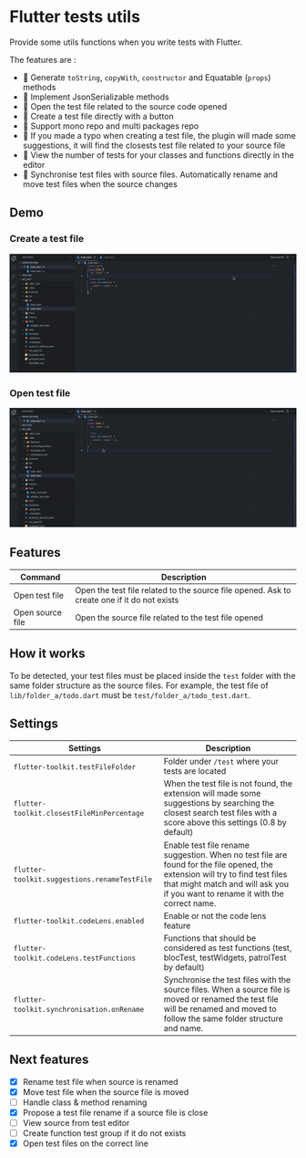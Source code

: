 # Flutter tests utils

Provide some utils functions when you write tests with Flutter.

The features are :

- 🚀 Generate `toString`, `copyWith`, `constructor` and Equatable (`props`) methods
- 🚀 Implement JsonSerializable methods
- 🚀 Open the test file related to the source code opened
- 🚀 Create a test file directly with a button
- 🚀 Support mono repo and multi packages repo
- 🚀 If you made a typo when creating a test file, the plugin will made some suggestions, it will find the closests test file related to your source file
- 🚀 View the number of tests for your classes and functions directly in the editor
- 🚀 Synchronise test files with source files. Automatically rename and move test files when the source changes

## Demo

### Create a test file

![rename](https://raw.githubusercontent.com/AdrienAudouard/flutter-utils/main/readme-images/create_test_file.gif)

### Open test file

![go](https://raw.githubusercontent.com/AdrienAudouard/flutter-utils/main/readme-images/go.gif)

## Features

| Command          | Description                                                                                 |
| ---------------- | ------------------------------------------------------------------------------------------- |
| Open test file   | Open the test file related to the source file opened. Ask to create one if it do not exists |
| Open source file | Open the source file related to the test file opened                                        |

## How it works

To be detected, your test files must be placed inside the `test` folder with the same folder structure as the source files.
For example, the test file of `lib/folder_a/todo.dart` must be `test/folder_a/todo_test.dart`.

## Settings

| Settings                                     | Description                                                                                                                                                                                                      |
| -------------------------------------------- | ---------------------------------------------------------------------------------------------------------------------------------------------------------------------------------------------------------------- |
| `flutter-toolkit.testFileFolder`             | Folder under `/test` where your tests are located                                                                                                                                                                |
| `flutter-toolkit.closestFileMinPercentage`   | When the test file is not found, the extension will made some suggestions by searching the closest search test files with a score above this settings (0.8 by default)                                           |
| `flutter-toolkit.suggestions.renameTestFile` | Enable test file rename suggestion. When no test file are found for the file opened, the extension will try to find test files that might match and will ask you if you want to rename it with the correct name. |
| `flutter-toolkit.codeLens.enabled`           | Enable or not the code lens feature                                                                                                                                                                              |
| `flutter-toolkit.codeLens.testFunctions`     | Functions that should be considered as test functions (test, blocTest, testWidgets, patrolTest by default)                                                                                                       |
| `flutter-toolkit.synchronisation.onRename`   | Synchronise the test files with the source files. When a source file is moved or renamed the test file will be renamed and moved to follow the same folder structure and name.                                   |

## Next features

- [x] Rename test file when source is renamed
- [x] Move test file when the source file is moved
- [ ] Handle class & method renaming
- [x] Propose a test file rename if a source file is close
- [ ] View source from test editor
- [ ] Create function test group if it do not exists
- [x] Open test files on the correct line
